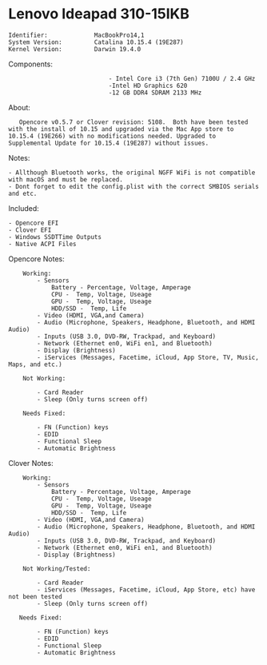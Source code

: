 # Lenovo Ideapad 310-15IKB


    Identifier:             MacBookPro14,1  
    System Version:         Catalina 10.15.4 (19E287) 
    Kernel Version:         Darwin 19.4.0

Components:    
    
                                - Intel Core i3 (7th Gen) 7100U / 2.4 GHz
                                -Intel HD Graphics 620          
                                -12 GB DDR4 SDRAM 2133 MHz

About:

       Opencore v0.5.7 or Clover revision: 5108.  Both have been tested with the install of 10.15 and upgraded via the Mac App store to 10.15.4 (19E266) with no modifications needed. Upgraded to Supplemental Update for 10.15.4 (19E287) without issues.

Notes:

    - Allthough Bluetooth works, the original NGFF WiFi is not compatible with macOS and must be replaced.
    - Dont forget to edit the config.plist with the correct SMBIOS serials and etc.  

Included:
    
    - Opencore EFI
    - Clover EFI
    - Windows SSDTTime Outputs
    - Native ACPI Files

Opencore Notes:

        Working:
            - Sensors 
                Battery - Percentage, Voltage, Amperage 
                CPU -  Temp, Voltage, Useage
                GPU -  Temp, Voltage, Useage 
                HDD/SSD -  Temp, Life
            - Video (HDMI, VGA,and Camera)
            - Audio (Microphone, Speakers, Headphone, Bluetooth, and HDMI Audio)
            - Inputs (USB 3.0, DVD-RW, Trackpad, and Keyboard)
            - Network (Ethernet en0, WiFi en1, and Bluetooth)
            - Display (Brightness)      
            - iServices (Messages, Facetime, iCloud, App Store, TV, Music, Maps, and etc.)    

        Not Working:

            - Card Reader
            - Sleep (Only turns screen off)

        Needs Fixed:

            - FN (Function) keys
            - EDID
            - Functional Sleep
            - Automatic Brightness


Clover Notes:

        Working:
            - Sensors 
                Battery - Percentage, Voltage, Amperage 
                CPU -  Temp, Voltage, Useage
                GPU -  Temp, Voltage, Useage 
                HDD/SSD -  Temp, Life
            - Video (HDMI, VGA,and Camera)
            - Audio (Microphone, Speakers, Headphone, Bluetooth, and HDMI Audio)
            - Inputs (USB 3.0, DVD-RW, Trackpad, and Keyboard)
            - Network (Ethernet en0, WiFi en1, and Bluetooth)
            - Display (Brightness)
	    
        Not Working/Tested:

            - Card Reader
            - iServices (Messages, Facetime, iCloud, App Store, etc) have not been tested
            - Sleep (Only turns screen off)

       Needs Fixed:

            - FN (Function) keys
            - EDID
            - Functional Sleep
            - Automatic Brightness


